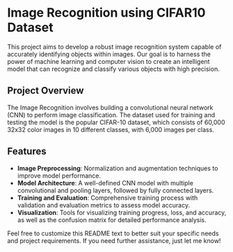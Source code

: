 # Image Recognition using CIFAR10 Dataset
This project aims to develop a robust image recognition system capable of accurately identifying objects within images. Our goal is to harness the power of machine learning 
and computer vision to create an intelligent model that can recognize and classify various objects with high precision.

## Project Overview
The Image Recognition involves building a convolutional neural network (CNN) to perform image classification. The dataset used for training and testing the model is the 
popular CIFAR-10 dataset, which consists of 60,000 32x32 color images in 10 different classes, with 6,000 images per class.

## Features
- **Image Preprocessing**: Normalization and augmentation techniques to improve model performance.
- **Model Architecture**: A well-defined CNN model with multiple convolutional and pooling layers, followed by fully connected layers.
- **Training and Evaluation**: Comprehensive training process with validation and evaluation metrics to assess model accuracy.
- **Visualization**: Tools for visualizing training progress, loss, and accuracy, as well as the confusion matrix for detailed performance analysis.

Feel free to customize this README text to better suit your specific needs and project requirements. If you need further assistance, just let me know!
